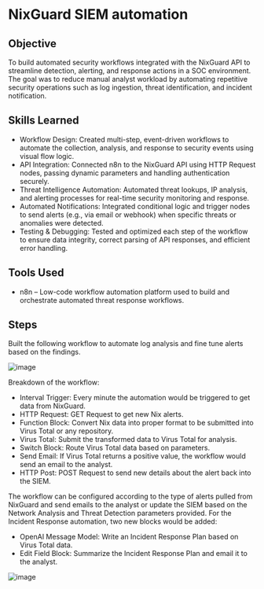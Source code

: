 # NixGuard SIEM automation

## Objective

To build automated security workflows integrated with the NixGuard API to streamline detection, alerting, and response actions in a SOC environment. The goal was to reduce manual analyst workload by automating repetitive security operations such as log ingestion, threat identification, and incident notification.

## Skills Learned

- Workflow Design: Created multi-step, event-driven workflows to automate the collection, analysis, and response to security events using visual flow logic.
- API Integration: Connected n8n to the NixGuard API using HTTP Request nodes, passing dynamic parameters and handling authentication securely.
- Threat Intelligence Automation: Automated threat lookups, IP analysis, and alerting processes for real-time security monitoring and response.
- Automated Notifications: Integrated conditional logic and trigger nodes to send alerts (e.g., via email or webhook) when specific threats or anomalies were detected.
- Testing & Debugging: Tested and optimized each step of the workflow to ensure data integrity, correct parsing of API responses, and efficient error handling.

## Tools Used
- n8n – Low-code workflow automation platform used to build and orchestrate automated threat response workflows.

## Steps

Built the following workflow to automate log analysis and fine tune alerts based on the findings.

![image](https://github.com/user-attachments/assets/8f61ff30-f43c-4b61-924a-1db6400be648)

Breakdown of the workflow:
-	Interval Trigger: Every minute the automation would be triggered to get data from NixGuard.
-	HTTP Request: GET Request to get new Nix alerts.
-	Function Block: Convert Nix data into proper format to be submitted into Virus Total or any repository.
-	Virus Total: Submit the transformed data to Virus Total for analysis.
-	Switch Block: Route Virus Total data based on parameters.
-	Send Email: If Virus Total returns a positive value, the workflow would send an email to the analyst.
-	HTTP Post: POST Request to send new details about the alert back into the SIEM.

The workflow can be configured according to the type of alerts pulled from NixGuard and send emails to the analyst or update the SIEM based on the Network Analysis and Threat Detection parameters provided. For the Incident Response automation, two new blocks would be added:

-	OpenAI Message Model: Write an Incident Response Plan based on Virus Total data.
-	Edit Field Block: Summarize the Incident Response Plan and email it to the analyst.

![image](https://github.com/user-attachments/assets/90ca2736-f877-439b-a64d-4c88c7e4f27e)
